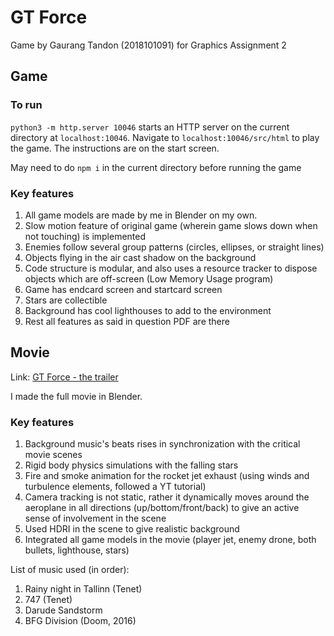# GT Force

Game by Gaurang Tandon (2018101091) for Graphics Assignment 2

## Game

### To run

`python3 -m http.server 10046` starts an HTTP server on the current directory at `localhost:10046`. Navigate to `localhost:10046/src/html` to play the game. The instructions are on the start screen.

May need to do `npm i` in the current directory before running the game

### Key features

1. All game models are made by me in Blender on my own.
2. Slow motion feature of original game (wherein game slows down when not touching) is implemented
3. Enemies follow several group patterns (circles, ellipses, or straight lines)
4. Objects flying in the air cast shadow on the background
5. Code structure is modular, and also uses a resource tracker to dispose objects which are off-screen (Low Memory Usage program)
6. Game has endcard screen and startcard screen
7. Stars are collectible
8. Background has cool lighthouses to add to the environment
9. Rest all features as said in question PDF are there

## Movie

Link: [GT Force - the trailer](https://www.youtube.com/watch?v=g2Ayj9wmTng)

I made the full movie in Blender.

### Key features

1. Background music's beats rises in synchronization with the critical movie scenes
2. Rigid body physics simulations with the falling stars
3. Fire and smoke animation for the rocket jet exhaust (using winds and turbulence elements, followed a YT tutorial)
4. Camera tracking is not static, rather it dynamically moves around the aeroplane in all directions (up/bottom/front/back) to give an active sense of involvement in the scene
5. Used HDRI in the scene to give realistic background
6. Integrated all game models in the movie (player jet, enemy drone, both bullets, lighthouse, stars)

List of music used (in order):

1. Rainy night in Tallinn (Tenet)
2. 747 (Tenet)
3. Darude Sandstorm
4. BFG Division (Doom, 2016)
